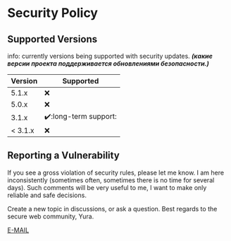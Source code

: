 # Security Policy

## Supported Versions

info: currently versions being supported with security updates.
*****(какие версии проекта поддерживается обновлениями безопасности.)*****

| Version  |     Supported       |
| -------  | ------------------- |
| 5.1.x    | :x:                 |
| 5.0.x    | :x:                 |
| 3.1.x    | ✔️:long-term support: | (long-term support)
| < 3.1.x  | :x:                 |

## Reporting a Vulnerability
If you see a gross violation of security rules, please let me know.
I am here inconsistently (sometimes often, sometimes there is no time for several days).
Such comments will be very useful to me, I want to make only reliable and safe decisions.

Create a new topic in discussions, or ask a question.
Best regards to the secure web community, Yura.

[E-MAIL](mailto:info@yumor.xyz?subject=GitHub%20Td%20proj.%20security)
